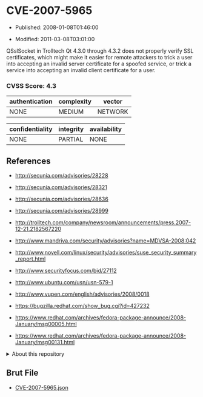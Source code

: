 # CVE-2007-5965

- Published: 2008-01-08T01:46:00

- Modified: 2011-03-08T03:01:00

QSslSocket in Trolltech Qt 4.3.0 through 4.3.2 does not properly verify SSL certificates, which might make it easier for remote attackers to trick a user into accepting an invalid server certificate for a spoofed service, or trick a service into accepting an invalid client certificate for a user.

### CVSS Score: **4.3**

| authentication | complexity | vector |
| --- | --- | --- |
| NONE | MEDIUM | NETWORK |

| confidentiality | integrity | availability |
| --- | --- | --- |
| NONE | PARTIAL | NONE |

## References

* http://secunia.com/advisories/28228

* http://secunia.com/advisories/28321

* http://secunia.com/advisories/28636

* http://secunia.com/advisories/28999

* http://trolltech.com/company/newsroom/announcements/press.2007-12-21.2182567220

* http://www.mandriva.com/security/advisories?name=MDVSA-2008:042

* http://www.novell.com/linux/security/advisories/suse_security_summary_report.html

* http://www.securityfocus.com/bid/27112

* http://www.ubuntu.com/usn/usn-579-1

* http://www.vupen.com/english/advisories/2008/0018

* https://bugzilla.redhat.com/show_bug.cgi?id=427232

* https://www.redhat.com/archives/fedora-package-announce/2008-January/msg00005.html

* https://www.redhat.com/archives/fedora-package-announce/2008-January/msg00131.html

<details>
<summary>About this repository</summary> 

  This repository is part of the project [Live Hack CVE](https://github.com/Live-Hack-CVE). Main website can be found [www.live-hack.org](https://www.live-hack.org) 
  
  Made by [Sn0wAlice](https://github.com/Sn0wAlice) for the people that care about security and need to have a feed of the latest CVEs. Hope you enjoy it, don't forget to star the repo and follow me on [Twitter](https://twitter.com/Sn0wAlice) and [Github](https://github.com/Sn0wAlice). And that is my [personnal website](https://www.alice-snow.me/)

  - [Home Page](https://github.com/Live-Hack-CVE)
  - [Framework](https://github.com/Live-Hack-CVE/cve-framework)
  - [CVE database](https://github.com/Live-Hack-CVE/full_database)
  - [Changelog](https://github.com/Live-Hack-CVE/Changelog)
</details>

## Brut File

* [CVE-2007-5965.json](https://raw.githubusercontent.com/Live-Hack-CVE/full_database/main/cves/2007/CVE-2007-5965.json)

